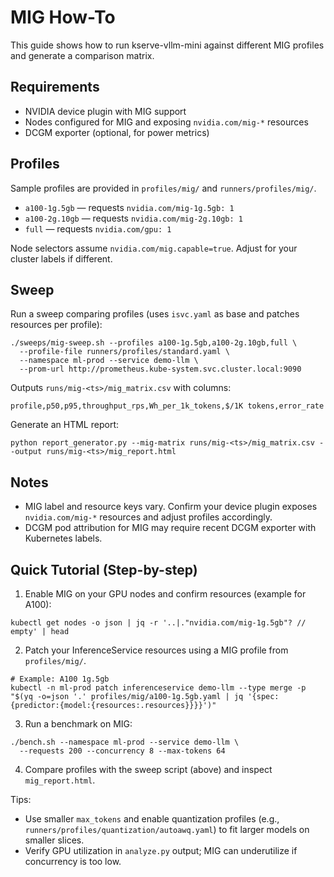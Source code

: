 # MIG How-To

This guide shows how to run kserve-vllm-mini against different MIG profiles and generate a comparison matrix.

## Requirements

- NVIDIA device plugin with MIG support
- Nodes configured for MIG and exposing `nvidia.com/mig-*` resources
- DCGM exporter (optional, for power metrics)

## Profiles

Sample profiles are provided in `profiles/mig/` and `runners/profiles/mig/`.

- `a100-1g.5gb` — requests `nvidia.com/mig-1g.5gb: 1`
- `a100-2g.10gb` — requests `nvidia.com/mig-2g.10gb: 1`
- `full` — requests `nvidia.com/gpu: 1`

Node selectors assume `nvidia.com/mig.capable=true`. Adjust for your cluster labels if different.

## Sweep

Run a sweep comparing profiles (uses `isvc.yaml` as base and patches resources per profile):

```
./sweeps/mig-sweep.sh --profiles a100-1g.5gb,a100-2g.10gb,full \
  --profile-file runners/profiles/standard.yaml \
  --namespace ml-prod --service demo-llm \
  --prom-url http://prometheus.kube-system.svc.cluster.local:9090
```

Outputs `runs/mig-<ts>/mig_matrix.csv` with columns:

```
profile,p50,p95,throughput_rps,Wh_per_1k_tokens,$/1K tokens,error_rate
```

Generate an HTML report:

```
python report_generator.py --mig-matrix runs/mig-<ts>/mig_matrix.csv --output runs/mig-<ts>/mig_report.html
```

## Notes

- MIG label and resource keys vary. Confirm your device plugin exposes `nvidia.com/mig-*` resources and adjust profiles accordingly.
- DCGM pod attribution for MIG may require recent DCGM exporter with Kubernetes labels.

## Quick Tutorial (Step-by-step)

1) Enable MIG on your GPU nodes and confirm resources (example for A100):

```
kubectl get nodes -o json | jq -r '..|."nvidia.com/mig-1g.5gb"? // empty' | head
```

2) Patch your InferenceService resources using a MIG profile from `profiles/mig/`.

```
# Example: A100 1g.5gb
kubectl -n ml-prod patch inferenceservice demo-llm --type merge -p "$(yq -o=json '.' profiles/mig/a100-1g.5gb.yaml | jq '{spec:{predictor:{model:{resources:.resources}}}}')"
```

3) Run a benchmark on MIG:

```
./bench.sh --namespace ml-prod --service demo-llm \
  --requests 200 --concurrency 8 --max-tokens 64
```

4) Compare profiles with the sweep script (above) and inspect `mig_report.html`.

Tips:
- Use smaller `max_tokens` and enable quantization profiles (e.g., `runners/profiles/quantization/autoawq.yaml`) to fit larger models on smaller slices.
- Verify GPU utilization in `analyze.py` output; MIG can underutilize if concurrency is too low.
